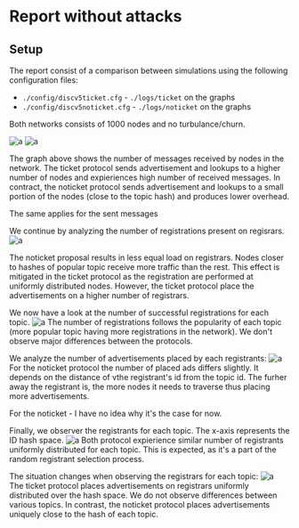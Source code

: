 # Report without attacks

## Setup
The report consist of a comparison between simulations using the following configuration files:
* `./config/discv5ticket.cfg` - `./logs/ticket` on the graphs
* `./config/discv5noticket.cfg` - `./logs/noticket` on the graphs

Both networks consists of 1000 nodes and no turbulance/churn. 



![a](./report/img/Figure_1.png)
![a](./report/img/Figure_3.png)

The graph above shows the number of messages received by nodes in the network. 
The ticket protocol sends advertisement and lookups to a higher number of nodes and expieriences high number of received messages.
In contract, the noticket protocol sends advertisement and lookups to a small portion of the nodes (close to the topic hash) and produces lower overhead.

The same applies for the sent messages 


We continue by analyzing the number of registrations present on regisrars. 
![a](./report/img/Figure_4.png)

The noticket proposal results in less equal load on registrars. Nodes closer to hashes of popular topic receive more traffic than the rest. 
This effect is mitigated in the ticket protocol as the registration are performed at uniformly distributed nodes. However, the ticket protocol place the advertisements on a higher number of registrars. 


We now have a look at the number of successful registrations for each topic. 
![a](./report/img/Figure_9.png)
The number of registrations follows the popularity of each topic (more popular topic having more registrations in the network). We don't observe major differences between the protocols. 


We analyze the number of advertisements placed by each registrants:
![a](./report/img/Figure_5.png)
For the noticket protocol the number of placed ads differs slightly. It depends on the distance of vthe registrant's id from the topic id. The furher away the registrant is, the more nodes it needs to traverse thus placing more advertisements. 

For the noticket - I have no idea why it's the case for now. 

Finally, we observer the registrants for each topic. The x-axis represents the ID hash space. 
![a](./report/img/Figure_13.png)
Both protocol expierience similar number of registrants uniformly distributed for each topic. This is expected, as it's a part of the random registrant selection process. 

The situation changes when observing the registrars for each topic:
![a](./report/img/Figure_14.png)
The ticket protocol places advertisements on registrars uniformly distributed over the hash space. We do not observe differences between various topics. In contrast, the noticket protocol places advertisements uniquely close to the hash of each topic. 
